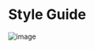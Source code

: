 # Style Guide

![image](https://github.com/user-attachments/assets/d26ebfdb-6b4a-48b0-8416-9d35b5d42ce8)



